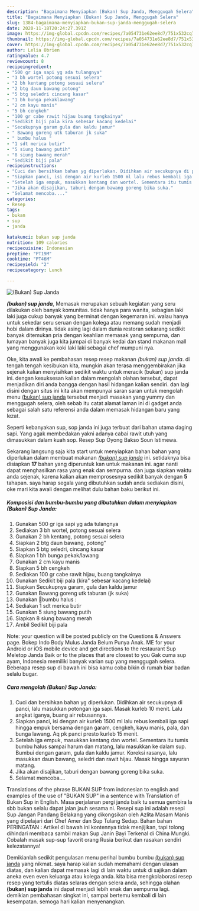 ```yaml
---
description: "Bagaimana Menyiapkan (Bukan) Sup Janda, Menggugah Selera"
title: "Bagaimana Menyiapkan (Bukan) Sup Janda, Menggugah Selera"
slug: 1384-bagaimana-menyiapkan-bukan-sup-janda-menggugah-selera
date: 2020-11-18T20:24:27.391Z
image: https://img-global.cpcdn.com/recipes/7a054731e62ee8d7/751x532cq70/bukan-sup-janda-foto-resep-utama.jpg
thumbnail: https://img-global.cpcdn.com/recipes/7a054731e62ee8d7/751x532cq70/bukan-sup-janda-foto-resep-utama.jpg
cover: https://img-global.cpcdn.com/recipes/7a054731e62ee8d7/751x532cq70/bukan-sup-janda-foto-resep-utama.jpg
author: Lelia Obrien
ratingvalue: 4.7
reviewcount: 8
recipeingredient:
- "500 gr iga sapi yg ada tulangnya"
- "3 bh wortel potong sesuai selera"
- "2 bh kentang potong sesuai selera"
- "2 btg daun bawang potong"
- "5 btg seledri cincang kasar"
- "1 bh bunga pekaklawang"
- "2 cm kayu manis"
- "5 bh cengkeh"
- "100 gr cabe rawit hijau buang tangkainya"
- "Sedikit biji pala kira sebesar kacang kedelai"
- "Secukupnya garam gula dan kaldu jamur"
- " Bawang goreng utk taburan jk suka"
- " bumbu halus "
- "1 sdt merica butir"
- "5 siung bawang putih"
- "8 siung bawang merah"
- "Sedikit biji pala"
recipeinstructions:
- "Cuci dan bersihkan bahan yg diperlukan. Didihkan air secukupnya di panci, lalu masukkan potongan iga sapi. Masak kurleb 10 menit. Lalu angkat iganya, buang air rebusannya."
- "Siapkan panci, isi dengan air kurleb 1500 ml lalu rebus kembali iga sapi hingga empuk bersama dengan garam, cengkeh, kayu manis, pala, dan bunga lawang. Aq pk panci presto kurleb 15 menit."
- "Setelah iga empuk, masukkan kentang dan wortel. Sementara itu tumis bumbu halus sampai harum dan matang, lalu masukkan ke dalam sup. Bumbui dengan garam, gula dan kaldu jamur. Koreksi rasanya, lalu masukkan daun bawang, seledri dan rawit hijau. Masak hingga sayuran matang."
- "Jika akan disajikan, taburi dengan bawang goreng bika suka."
- "Selamat mencoba...."
categories:
- Resep
tags:
- bukan
- sup
- janda

katakunci: bukan sup janda 
nutrition: 109 calories
recipecuisine: Indonesian
preptime: "PT19M"
cooktime: "PT46M"
recipeyield: "2"
recipecategory: Lunch

---
```



![(Bukan) Sup Janda](https://img-global.cpcdn.com/recipes/7a054731e62ee8d7/751x532cq70/bukan-sup-janda-foto-resep-utama.jpg)

<b><i>(bukan) sup janda</i></b>, Memasak merupakan sebuah kegiatan yang seru dilakukan oleh banyak komunitas. tidak hanya para wanita, sebagian laki laki juga cukup banyak yang berminat dengan kegemaran ini. walau hanya untuk sekedar seru seruan dengan kolega atau memang sudah menjadi hobi dalam dirinya. tidak asing lagi dalam dunia restoran sekarang sedikit banyak ditemukan pria dengan keahlian memasak yang sempurna, dan lumayan banyak juga kita jumpai di banyak kedai dan stand makanan mall yang menggunakan koki laki laki sebagai chef mumpuni nya.

Oke, kita awali ke pembahasan resep resep makanan <i>(bukan) sup janda</i>. di tengah tengah kesibukan kita, mungkin akan terasa menggembirakan jika sejenak kalian menyisihkan sedikit waktu untuk meracik (bukan) sup janda ini. dengan kesuksesan kalian dalam mengolah olahan tersebut, dapat menjadikan diri anda bangga dengan hasil hidangan kalian sendiri. dan lagi disini dengan situs ini kita akan mempunyai saran saran untuk mengolah menu <u>(bukan) sup janda</u> tersebut menjadi masakan yang yummy dan menggugah selera, oleh sebab itu catat alamat laman ini di gadget anda sebagai salah satu referensi anda dalam memasak hidangan baru yang lezat.

Seperti kebanyakan sup, sop janda ini juga terbuat dari bahan utama daging sapi. Yang agak membedakan yakni adanya cabai rawit utuh yang dimasukkan dalam kuah sop. Resep Sup Oyong Bakso Soun Istimewa.


Sekarang langsung saja kita start untuk menyiapkan bahan bahan yang diperlukan dalam membuat makanan <u><i>(bukan) sup janda</i></u> ini. setidaknya bisa disiapkan <b>17</b> bahan yang diperuntuk kan untuk makanan ini. agar nanti dapat menghasilkan rasa yang enak dan sempurna. dan juga siapkan waktu anda sejenak, karena kalian akan memprosesnya sedikit banyak dengan <b>5</b> tahapan. saya harap segala yang dibutuhkan sudah anda sediakan disini, oke mari kita awali dengan melihat dulu bahan baku berikut ini.

<!--inarticleads1-->

##### Komposisi dan bumbu-bumbu yang dibutuhkan dalam menyiapkan (Bukan) Sup Janda:

1. Gunakan 500 gr iga sapi yg ada tulangnya
1. Sediakan 3 bh wortel, potong sesuai selera
1. Gunakan 2 bh kentang, potong sesuai selera
1. Siapkan 2 btg daun bawang, potong&#34;
1. Siapkan 5 btg seledri, cincang kasar
1. Siapkan 1 bh bunga pekak/lawang
1. Gunakan 2 cm kayu manis
1. Siapkan 5 bh cengkeh
1. Sediakan 100 gr cabe rawit hijau, buang tangkainya
1. Gunakan Sedikit biji pala (kira&#34; sebesar kacang kedelai)
1. Siapkan Secukupnya garam, gula dan kaldu jamur
1. Gunakan  Bawang goreng utk taburan (jk suka)
1. Gunakan  🥔bumbu halus :
1. Sediakan 1 sdt merica butir
1. Gunakan 5 siung bawang putih
1. Siapkan 8 siung bawang merah
1. Ambil Sedikit biji pala


Note: your question will be posted publicly on the Questions &amp; Answers page. Bokep Indo Body Mulus Janda Belum Punya Anak. ME for your Android or iOS mobile device and get directions to the restaurant Sup Meletop Janda Baik or to the places that are closest to you Gak cuma sup ayam, Indonesia memiliki banyak varian sup yang menggugah selera. Beberapa resep sup di bawah ini bisa kamu coba bikin di rumah biar badan selalu bugar. 

<!--inarticleads2-->

##### Cara mengolah (Bukan) Sup Janda:

1. Cuci dan bersihkan bahan yg diperlukan. Didihkan air secukupnya di panci, lalu masukkan potongan iga sapi. Masak kurleb 10 menit. Lalu angkat iganya, buang air rebusannya.
1. Siapkan panci, isi dengan air kurleb 1500 ml lalu rebus kembali iga sapi hingga empuk bersama dengan garam, cengkeh, kayu manis, pala, dan bunga lawang. Aq pk panci presto kurleb 15 menit.
1. Setelah iga empuk, masukkan kentang dan wortel. Sementara itu tumis bumbu halus sampai harum dan matang, lalu masukkan ke dalam sup. Bumbui dengan garam, gula dan kaldu jamur. Koreksi rasanya, lalu masukkan daun bawang, seledri dan rawit hijau. Masak hingga sayuran matang.
1. Jika akan disajikan, taburi dengan bawang goreng bika suka.
1. Selamat mencoba....


Translations of the phrase BUKAN SUP from indonesian to english and examples of the use of &#34;BUKAN SUP&#34; in a sentence with Translation of Bukan Sup in English. Masa perjalanan pergi janda baik tu semua gembira la sbb bukan selalu dapat jalan jauh sesama ni. Resepi sup ini adalah resepi Sup Jangan Pandang Belakang yang dikongsikan oleh Azlita Masam Manis yang dipelajari dari Chef Amer dan Sup Tulang Sedap. Bahan bahan PERINGATAN : Artikel di bawah ini kontennya tidak menjijikan, tapi tolong dihindari membaca sambil makan Sup Janin Bayi Terkenal di China Mungki. Cobalah masak sup-sup favorit orang Rusia berikut dan rasakan sendiri kelezatannya! 

Demikianlah sedikit pengulasan menu perihal bumbu bumbu <u>(bukan) sup janda</u> yang nikmat. saya harap kalian sudah memahami dengan ulasan diatas, dan kalian dapat memasak lagi di lain waktu untuk di sajikan dalam aneka even even keluarga atau kolega anda. kita bisa mengkolaborasi resep resep yang tertulis diatas selaras dengan selera anda, sehingga olahan <b>(bukan) sup janda</b> ini dapat menjadi lebih enak dan sempurna lagi. demikian pembahasan singkat ini, sampai bertemu kembali di lain kesempatan. semoga hari kalian menyenangkan.
